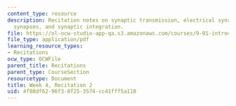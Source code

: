 ```yaml
---
content_type: resource
description: Recitation notes on synaptic transmission, electrical synapses, chemical
  synapses, and synaptic integration.
file: https://ol-ocw-studio-app-qa.s3.amazonaws.com/courses/9-01-introduction-to-neuroscience-fall-2007/4f88df6296f38f253574cc41fff5a118_wk04_9_01_r03.pdf
file_type: application/pdf
learning_resource_types:
- Recitations
ocw_type: OCWFile
parent_title: Recitations
parent_type: CourseSection
resourcetype: Document
title: Week 4, Recitation 2
uid: 4f88df62-96f3-8f25-3574-cc41fff5a118
---
```

